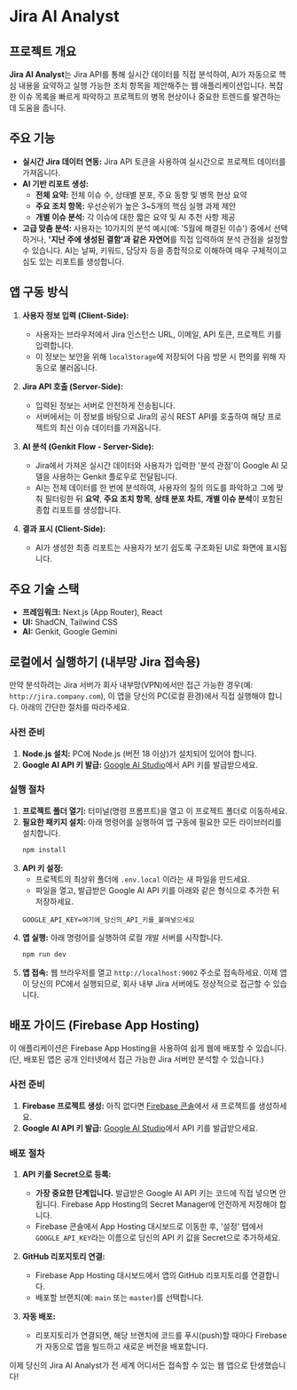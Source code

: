 # Jira AI Analyst

## 프로젝트 개요

**Jira AI Analyst**는 Jira API를 통해 실시간 데이터를 직접 분석하여, AI가 자동으로 핵심 내용을 요약하고 실행 가능한 조치 항목을 제안해주는 웹 애플리케이션입니다. 복잡한 이슈 목록을 빠르게 파악하고 프로젝트의 병목 현상이나 중요한 트렌드를 발견하는 데 도움을 줍니다.

## 주요 기능

- **실시간 Jira 데이터 연동:** Jira API 토큰을 사용하여 실시간으로 프로젝트 데이터를 가져옵니다.
- **AI 기반 리포트 생성:**
  - **전체 요약:** 전체 이슈 수, 상태별 분포, 주요 동향 및 병목 현상 요약
  - **주요 조치 항목:** 우선순위가 높은 3~5개의 핵심 실행 과제 제안
  - **개별 이슈 분석:** 각 이슈에 대한 짧은 요약 및 AI 추천 사항 제공
- **고급 맞춤 분석:** 사용자는 10가지의 분석 예시(예: '5월에 해결된 이슈') 중에서 선택하거나, **'지난 주에 생성된 결함'과 같은 자연어**를 직접 입력하여 분석 관점을 설정할 수 있습니다. AI는 날짜, 키워드, 담당자 등을 종합적으로 이해하여 매우 구체적이고 심도 있는 리포트를 생성합니다.

## 앱 구동 방식

1.  **사용자 정보 입력 (Client-Side):**
    -   사용자는 브라우저에서 Jira 인스턴스 URL, 이메일, API 토큰, 프로젝트 키를 입력합니다.
    -   이 정보는 보안을 위해 `localStorage`에 저장되어 다음 방문 시 편의를 위해 자동으로 불러옵니다.

2.  **Jira API 호출 (Server-Side):**
    -   입력된 정보는 서버로 안전하게 전송됩니다.
    -   서버에서는 이 정보를 바탕으로 Jira의 공식 REST API를 호출하여 해당 프로젝트의 최신 이슈 데이터를 가져옵니다.

3.  **AI 분석 (Genkit Flow - Server-Side):**
    -   Jira에서 가져온 실시간 데이터와 사용자가 입력한 '분석 관점'이 Google AI 모델을 사용하는 Genkit 플로우로 전달됩니다.
    -   AI는 전체 데이터를 한 번에 분석하여, 사용자의 질의 의도를 파악하고 그에 맞춰 필터링한 뒤 **요약**, **주요 조치 항목**, **상태 분포 차트**, **개별 이슈 분석**이 포함된 종합 리포트를 생성합니다.

4.  **결과 표시 (Client-Side):**
    -   AI가 생성한 최종 리포트는 사용자가 보기 쉽도록 구조화된 UI로 화면에 표시됩니다.

## 주요 기술 스택

- **프레임워크:** Next.js (App Router), React
- **UI:** ShadCN, Tailwind CSS
- **AI:** Genkit, Google Gemini

## 로컬에서 실행하기 (내부망 Jira 접속용)

만약 분석하려는 Jira 서버가 회사 내부망(VPN)에서만 접근 가능한 경우(예: `http://jira.company.com`), 이 앱을 당신의 PC(로컬 환경)에서 직접 실행해야 합니다. 아래의 간단한 절차를 따라주세요.

### 사전 준비
1.  **Node.js 설치:** PC에 Node.js (버전 18 이상)가 설치되어 있어야 합니다.
2.  **Google AI API 키 발급:** [Google AI Studio](https://aistudio.google.com/app/apikey?hl=ko)에서 API 키를 발급받으세요.

### 실행 절차
1.  **프로젝트 폴더 열기:** 터미널(명령 프롬프트)을 열고 이 프로젝트 폴더로 이동하세요.
2.  **필요한 패키지 설치:** 아래 명령어를 실행하여 앱 구동에 필요한 모든 라이브러리를 설치합니다.
    ```bash
    npm install
    ```
3.  **API 키 설정:**
    *   프로젝트의 최상위 폴더에 `.env.local` 이라는 새 파일을 만드세요.
    *   파일을 열고, 발급받은 Google AI API 키를 아래와 같은 형식으로 추가한 뒤 저장하세요.
    ```
    GOOGLE_API_KEY=여기에_당신의_API_키를_붙여넣으세요
    ```
4.  **앱 실행:** 아래 명령어를 실행하여 로컬 개발 서버를 시작합니다.
    ```bash
    npm run dev
    ```
5.  **앱 접속:** 웹 브라우저를 열고 `http://localhost:9002` 주소로 접속하세요. 이제 앱이 당신의 PC에서 실행되므로, 회사 내부 Jira 서버에도 정상적으로 접근할 수 있습니다.

## 배포 가이드 (Firebase App Hosting)

이 애플리케이션은 Firebase App Hosting을 사용하여 쉽게 웹에 배포할 수 있습니다. (단, 배포된 앱은 공개 인터넷에서 접근 가능한 Jira 서버만 분석할 수 있습니다.)

### 사전 준비

1.  **Firebase 프로젝트 생성:** 아직 없다면 [Firebase 콘솔](https://console.firebase.google.com/)에서 새 프로젝트를 생성하세요.
2.  **Google AI API 키 발급:** [Google AI Studio](https://aistudio.google.com/app/apikey?hl=ko)에서 API 키를 발급받으세요.

### 배포 절차

1.  **API 키를 Secret으로 등록:**
    *   **가장 중요한 단계입니다.** 발급받은 Google AI API 키는 코드에 직접 넣으면 안 됩니다. Firebase App Hosting의 Secret Manager에 안전하게 저장해야 합니다.
    *   Firebase 콘솔에서 App Hosting 대시보드로 이동한 후, '설정' 탭에서 `GOOGLE_API_KEY`라는 이름으로 당신의 API 키 값을 Secret으로 추가하세요.

2.  **GitHub 리포지토리 연결:**
    *   Firebase App Hosting 대시보드에서 앱의 GitHub 리포지토리를 연결합니다.
    *   배포할 브랜치(예: `main` 또는 `master`)를 선택합니다.

3.  **자동 배포:**
    *   리포지토리가 연결되면, 해당 브랜치에 코드를 푸시(push)할 때마다 Firebase가 자동으로 앱을 빌드하고 새로운 버전을 배포합니다.

이제 당신의 Jira AI Analyst가 전 세계 어디서든 접속할 수 있는 웹 앱으로 탄생했습니다!
